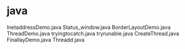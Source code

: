 # java

InetaddressDemo.java
Status_window.java
BorderLayoutDemo.java
ThreadDemo.java 
tryingtocatch.java 
tryrunable.java
CreateThread.java
FinallayDemo.java
Threadd.java
